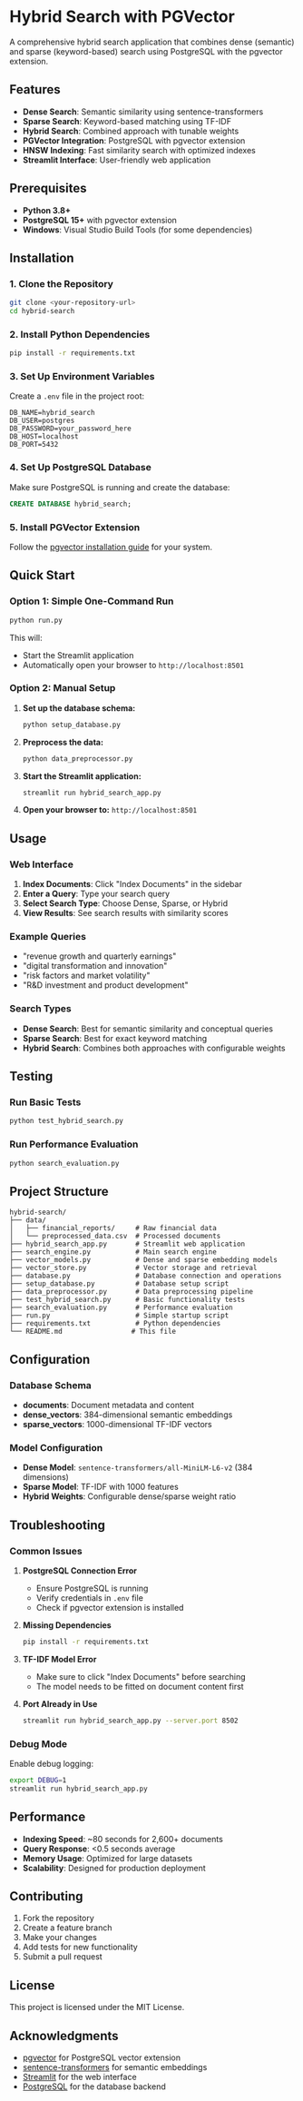 # Hybrid Search with PGVector

A comprehensive hybrid search application that combines dense (semantic) and sparse (keyword-based) search using PostgreSQL with the pgvector extension.

## Features

- **Dense Search**: Semantic similarity using sentence-transformers
- **Sparse Search**: Keyword-based matching using TF-IDF
- **Hybrid Search**: Combined approach with tunable weights
- **PGVector Integration**: PostgreSQL with pgvector extension
- **HNSW Indexing**: Fast similarity search with optimized indexes
- **Streamlit Interface**: User-friendly web application

## Prerequisites

- **Python 3.8+**
- **PostgreSQL 15+** with pgvector extension
- **Windows**: Visual Studio Build Tools (for some dependencies)

## Installation

### 1. Clone the Repository

```bash
git clone <your-repository-url>
cd hybrid-search
```

### 2. Install Python Dependencies

```bash
pip install -r requirements.txt
```

### 3. Set Up Environment Variables

Create a `.env` file in the project root:

```env
DB_NAME=hybrid_search
DB_USER=postgres
DB_PASSWORD=your_password_here
DB_HOST=localhost
DB_PORT=5432
```

### 4. Set Up PostgreSQL Database

Make sure PostgreSQL is running and create the database:

```sql
CREATE DATABASE hybrid_search;
```

### 5. Install PGVector Extension

Follow the [pgvector installation guide](https://github.com/pgvector/pgvector) for your system.

## Quick Start

### Option 1: Simple One-Command Run

```bash
python run.py
```

This will:
- Start the Streamlit application
- Automatically open your browser to `http://localhost:8501`

### Option 2: Manual Setup

1. **Set up the database schema:**
   ```bash
   python setup_database.py
   ```

2. **Preprocess the data:**
   ```bash
   python data_preprocessor.py
   ```

3. **Start the Streamlit application:**
   ```bash
   streamlit run hybrid_search_app.py
   ```

4. **Open your browser to:** `http://localhost:8501`

## Usage

### Web Interface

1. **Index Documents**: Click "Index Documents" in the sidebar
2. **Enter a Query**: Type your search query
3. **Select Search Type**: Choose Dense, Sparse, or Hybrid
4. **View Results**: See search results with similarity scores

### Example Queries

- "revenue growth and quarterly earnings"
- "digital transformation and innovation"
- "risk factors and market volatility"
- "R&D investment and product development"

### Search Types

- **Dense Search**: Best for semantic similarity and conceptual queries
- **Sparse Search**: Best for exact keyword matching
- **Hybrid Search**: Combines both approaches with configurable weights

## Testing

### Run Basic Tests

```bash
python test_hybrid_search.py
```

### Run Performance Evaluation

```bash
python search_evaluation.py
```

## Project Structure

```
hybrid-search/
├── data/
│   ├── financial_reports/     # Raw financial data
│   └── preprocessed_data.csv  # Processed documents
├── hybrid_search_app.py       # Streamlit web application
├── search_engine.py           # Main search engine
├── vector_models.py           # Dense and sparse embedding models
├── vector_store.py            # Vector storage and retrieval
├── database.py                # Database connection and operations
├── setup_database.py          # Database setup script
├── data_preprocessor.py       # Data preprocessing pipeline
├── test_hybrid_search.py      # Basic functionality tests
├── search_evaluation.py       # Performance evaluation
├── run.py                     # Simple startup script
├── requirements.txt           # Python dependencies
└── README.md                 # This file
```

## Configuration

### Database Schema

- **documents**: Document metadata and content
- **dense_vectors**: 384-dimensional semantic embeddings
- **sparse_vectors**: 1000-dimensional TF-IDF vectors

### Model Configuration

- **Dense Model**: `sentence-transformers/all-MiniLM-L6-v2` (384 dimensions)
- **Sparse Model**: TF-IDF with 1000 features
- **Hybrid Weights**: Configurable dense/sparse weight ratio

## Troubleshooting

### Common Issues

1. **PostgreSQL Connection Error**
   - Ensure PostgreSQL is running
   - Verify credentials in `.env` file
   - Check if pgvector extension is installed

2. **Missing Dependencies**
   ```bash
   pip install -r requirements.txt
   ```

3. **TF-IDF Model Error**
   - Make sure to click "Index Documents" before searching
   - The model needs to be fitted on document content first

4. **Port Already in Use**
   ```bash
   streamlit run hybrid_search_app.py --server.port 8502
   ```

### Debug Mode

Enable debug logging:
```bash
export DEBUG=1
streamlit run hybrid_search_app.py
```

## Performance

- **Indexing Speed**: ~80 seconds for 2,600+ documents
- **Query Response**: <0.5 seconds average
- **Memory Usage**: Optimized for large datasets
- **Scalability**: Designed for production deployment

## Contributing

1. Fork the repository
2. Create a feature branch
3. Make your changes
4. Add tests for new functionality
5. Submit a pull request

## License

This project is licensed under the MIT License.

## Acknowledgments

- [pgvector](https://github.com/pgvector/pgvector) for PostgreSQL vector extension
- [sentence-transformers](https://github.com/UKPLab/sentence-transformers) for semantic embeddings
- [Streamlit](https://streamlit.io/) for the web interface
- [PostgreSQL](https://www.postgresql.org/) for the database backend 
